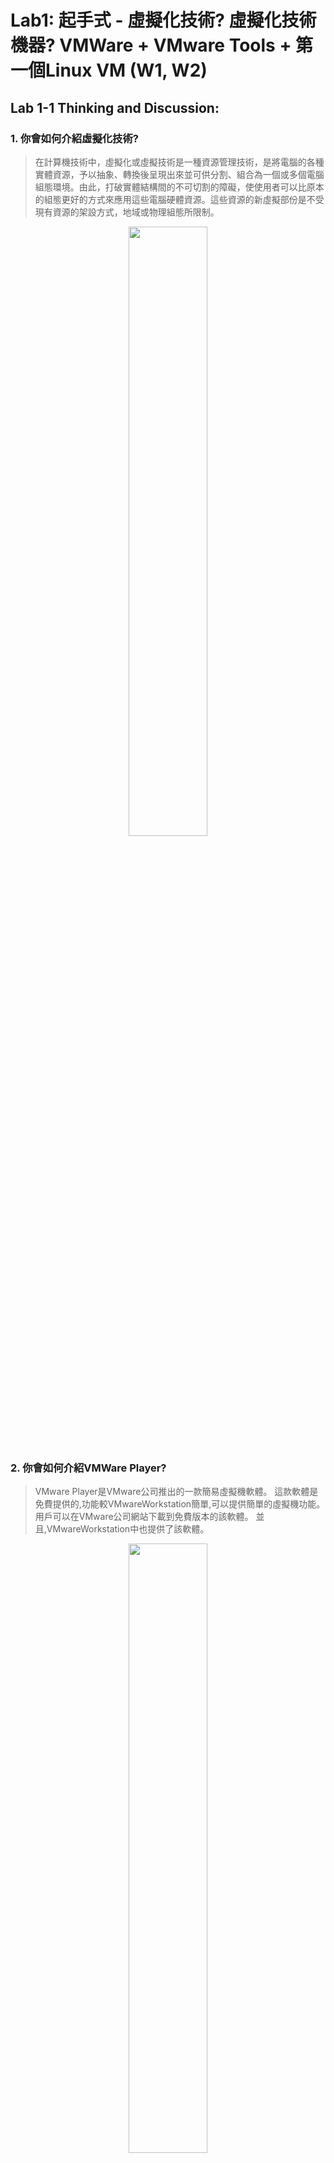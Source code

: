# Lab1: 起手式 - 虛擬化技術? 虛擬化技術機器? VMWare + VMware Tools + 第一個Linux VM (W1, W2)

## Lab 1-1 Thinking and Discussion:

### 1. 你會如何介紹虛擬化技術?

> 在計算機技術中，虛擬化或虛擬技術是一種資源管理技術，是將電腦的各種實體資源，予以抽象、轉換後呈現出來並可供分割、組合為一個或多個電腦組態環境。由此，打破實體結構間的不可切割的障礙，使使用者可以比原本的組態更好的方式來應用這些電腦硬體資源。這些資源的新虛擬部份是不受現有資源的架設方式，地域或物理組態所限制。

<div align="center">
     <img 
      src="https://user-images.githubusercontent.com/55008636/156907025-fafaee85-97eb-4eb7-ba76-93bc143e5eed.png" 
      width="50%" height="50%">
    </div>
    


### 2. 你會如何介紹VMWare Player?

>  VMware Player是VMware公司推出的一款簡易虛擬機軟體。 這款軟體是免費提供的,功能較VMwareWorkstation簡單,可以提供簡單的虛擬機功能。 用戶可以在VMware公司網站下載到免費版本的該軟體。 並且,VMwareWorkstation中也提供了該軟體。

<div align="center">
     <img 
      src="https://user-images.githubusercontent.com/89304181/156908849-47d3a24a-0f1a-44cd-b340-d7b72da2eb5e.png" 
      width="50%" height="50%">
    </div>
  
    
## Lab 1-2 安裝VMWare & Download Link

![image](https://user-images.githubusercontent.com/55008636/156907075-277f3aca-2f98-4e12-817e-46d4748d53ce.png)


## Lab 1-3 第1個Linux VM: 安裝Ubuntu 20/04 LST

![image](https://user-images.githubusercontent.com/55008636/156907197-94223767-011a-4788-abb5-5b8018656380.png)
